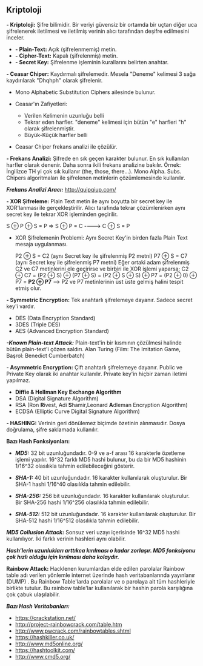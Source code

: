 ## Kriptoloji

**- Kriptoloji:** Şifre bilimidir. Bir veriyi güvensiz bir ortamda bir uçtan diğer uca şifrelenerek iletilmesi ve iletilmiş verinin alıcı tarafından deşifre edilmesini inceler.

 * **- Plain-Text:** Açık (şifrelenmemiş) metin.
 * **- Cipher-Text:** Kapalı (şifrelenmiş) metin.
 * **- Secret Key:** Şifrelenme işleminin kurallarını belirten anahtar. 

**- Ceasar Chiper:** Kaydırmalı şifrelemedir. Mesela "Deneme" kelimesi 3 sağa kaydırılarak "Dhqhph" olarak şifrelenir.

  * Mono Alphabetic Substitution Ciphers ailesinde bulunur.

  * Ceasar'ın Zafiyetleri:
    * Verilen Kelimenin uzunluğu belli
    * Tekrar eden harfler. "deneme" kelimesi için bütün "e" harfleri "h" olarak şifrelenmiştir.
    * Büyük-Küçük harfler belli
  
  * Ceasar Chiper frekans analizi ile çözülür. 
  
**- Frekans Analizi:** Şifrede en sık geçen karakter bulunur. En sık kullanılan harfler olarak denenir. Daha sonra ikili frekans analizine bakılır. Örnek: İngilizce TH yi çok sık kullanır (the, those, there...). Mono Alpha. Subs. Chipers algoritmaları ile şifrelenen metinlerin çözümlemesinde kullanılır.

  ***Frekans Analizi Aracı:*** http://quipqiup.com/

**- XOR Şifreleme:** Plain Text metin ile aynı boyutta bir secret key ile XOR'lanması ile gerçekleştirilir. Alıcı tarafında tekrar çözümlenirken aynı secret key ile tekrar XOR işleminden geçirilir.
  
  S ⊕ P ⊕ S = P => S ⊕ P = C ----> C ⊕ S = P
  
  * XOR Şifrelemenin Problemi: Aynı Secret Key'in birden fazla Plain Text mesaja uygulanması.
  
    P2 ⊕ S = C2 (aynı Secret key ile şifrelenmiş P2 metni)
    P7 ⊕ S = C7 (aynı Secret key ile şifrelenmiş P7 metni)
    Eğer ortaki adam şifrelenmiş C2 ve C7 metinlerini ele geçirirse ve birbiri ile XOR işlemi yaparsa;
     C2 ⊕ C7 = (P2 ⊕ S) ⊕ (P7 ⊕ S) = (P2 ⊕ S ⊕ S) ⊕ P7 = (P2 ⊕ 0) ⊕ P7 = **P2 ⊕ P7** --> P2 ve P7 metinlerinin üst üste gelmiş halini tespit etmiş olur.

**- Symmetric Encryption:** Tek anahtarlı şifrelemeye dayanır. Sadece secret key'i vardır.

 * DES (Data Encryption Standard)
 * 3DES (Triple DES)
 * AES (Advanced Encryption Standard)

  ***-Known Plain-text Attack:*** Plain-text'in bir kısmının çözülmesi halinde bütün plain-text'i çözen saldırı. Alan Turing (Film: The Imitation Game, Başrol: Benedict Cumberbatch)
 
 

**- Asymmetric Encryption:** Çift anahtarlı şifrelemeye dayanır. Public ve Private Key olarak iki anahtar kullanılır. Private key'in hiçbir zaman iletimi yapılmaz.

 * **Diffie & Hellman Key Exchange Algorithm**
 * DSA (Digital Signature Algorithm)
 * RSA (Ron **R**ivest, Adi **S**hamir,Leonard **A**dleman Encryption Algorithm)
 * ECDSA (Elliptic Curve Digital Signature Algorithm)


**- HASHING:** Verinin geri dönülemez biçimde özetinin alınmasıdır. Dosya doğrulama, şifre saklamada kullanılır.

 **Bazı Hash Fonksiyonları:**

  * ***MD5:*** 32 bit uzunluğundadır. 0-9 ve a-f arası 16 karakterle özetleme işlemi yapılır. 
    16^32 farklı MD5 hashi bulunur, bu da bir MD5 hashinin 1/16^32 olasılıkla tahmin edilebileceğini gösterir.

  * ***SHA-1:*** 40 bit uzunluğundadır. 16 karakter kullanılarak oluşturulur.
    Bir SHA-1 hashi 1/16^40 olasılıkla tahmin edilebilir.
  * ***SHA-256:*** 256 bit uzunluğundadır. 16 karakter kullanılarak oluşturulur.
    Bir SHA-256 hashi 1/16^256 olasılıkla tahmin edilebilir.
  * ***SHA-512:*** 512 bit uzunluğundadır. 16 karakter kullanılarak oluşturulur.
    Bir SHA-512 hashi 1/16^512 olasılıkla tahmin edilebilir.

   ***MD5 Collusion Attack:*** Sonsuz veri uzayı içerisinde 16^32 MD5 hashi kullanılıyor. İki farklı verinin hashleri aynı olabilir.
  
   ***Hash'lerin uzunlukları arttıkca kırılması o kadar zorlaşır. MD5 fonksiyonu çok hızlı olduğu için kırılması daha kolaydır.***

  **Rainbow Attack:** Hacklenen kurumlardan elde edilen parolalar Rainbow table adı verilen yönlemle internet üzerinde hash veritabanlarında yayınlanır (DUMP) . Bu Rainbow Table'larda parolalar ve o parolaya ait tüm hashleriyle birlikte tutulur. Bu rainbow table'lar kullanılarak bir hashin parola karşılığına çok çabuk ulaşılabilir.
  
  ***Bazı Hash Veritabanları:***
   * https://crackstation.net/
   * http://project-rainbowcrack.com/table.htm
   * http://www.pwcrack.com/rainbowtables.shtml
   * https://hashkiller.co.uk/
   * http://www.md5online.org/
   * https://hashtoolkit.com/
   * http://www.cmd5.org/
   


